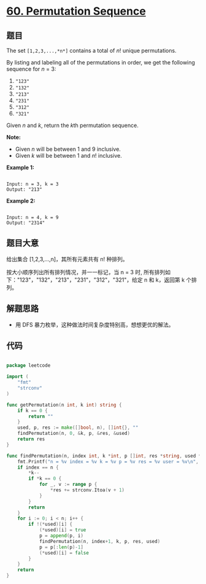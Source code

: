 # [60. Permutation Sequence](https://leetcode.com/problems/permutation-sequence/)


## 题目

The set `[1,2,3,...,*n*]` contains a total of *n*! unique permutations.

By listing and labeling all of the permutations in order, we get the following sequence for *n* = 3:

1. `"123"`
2. `"132"`
3. `"213"`
4. `"231"`
5. `"312"`
6. `"321"`

Given *n* and *k*, return the *k*th permutation sequence.

**Note:**

- Given *n* will be between 1 and 9 inclusive.
- Given *k* will be between 1 and *n*! inclusive.

**Example 1:**

```

Input: n = 3, k = 3
Output: "213"

```

**Example 2:**

```

Input: n = 4, k = 9
Output: "2314"

```

## 题目大意

给出集合 [1,2,3,…,n]，其所有元素共有 n! 种排列。

按大小顺序列出所有排列情况，并一一标记，当 n = 3 时, 所有排列如下："123"，"132"，"213"，"231"，"312"，"321"，给定 n 和 k，返回第 k 个排列。


## 解题思路

- 用 DFS 暴力枚举，这种做法时间复杂度特别高，想想更优的解法。

## 代码

```go

package leetcode

import (
	"fmt"
	"strconv"
)

func getPermutation(n int, k int) string {
	if k == 0 {
		return ""
	}
	used, p, res := make([]bool, n), []int{}, ""
	findPermutation(n, 0, &k, p, &res, &used)
	return res
}

func findPermutation(n, index int, k *int, p []int, res *string, used *[]bool) {
	fmt.Printf("n = %v index = %v k = %v p = %v res = %v user = %v\n", n, index, *k, p, *res, *used)
	if index == n {
		*k--
		if *k == 0 {
			for _, v := range p {
				*res += strconv.Itoa(v + 1)
			}
		}
		return
	}
	for i := 0; i < n; i++ {
		if !(*used)[i] {
			(*used)[i] = true
			p = append(p, i)
			findPermutation(n, index+1, k, p, res, used)
			p = p[:len(p)-1]
			(*used)[i] = false
		}
	}
	return
}

```